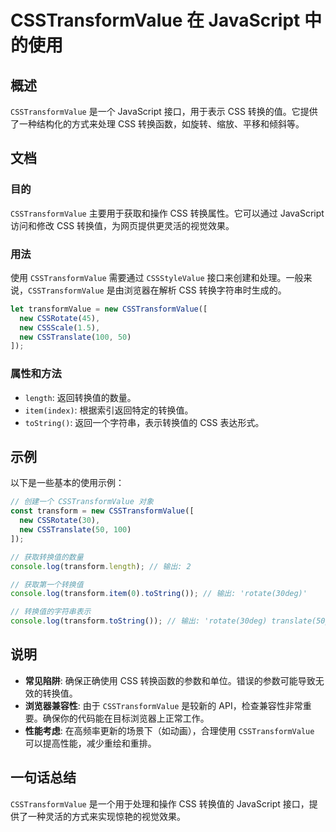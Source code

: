 <!--
Meta Description: # CSSTransformValue 在 JavaScript 中的使用 ## 概述 `CSSTransformValue` 是一个 JavaScript 接口，用于表示 CSS 转换的值。它提供了一种结构化的方式来处理 CSS 转换函数，如旋转、缩放、平移和倾斜等。 ## 文档 ### 目的 `...
Meta Keywords: csstransformvalue, css, new, javascript, transform
-->

# CSSTransformValue 在 JavaScript 中的使用

## 概述
`CSSTransformValue` 是一个 JavaScript 接口，用于表示 CSS 转换的值。它提供了一种结构化的方式来处理 CSS 转换函数，如旋转、缩放、平移和倾斜等。

## 文档
### 目的
`CSSTransformValue` 主要用于获取和操作 CSS 转换属性。它可以通过 JavaScript 访问和修改 CSS 转换值，为网页提供更灵活的视觉效果。

### 用法
使用 `CSSTransformValue` 需要通过 `CSSStyleValue` 接口来创建和处理。一般来说，`CSSTransformValue` 是由浏览器在解析 CSS 转换字符串时生成的。

```javascript
let transformValue = new CSSTransformValue([
  new CSSRotate(45),
  new CSSScale(1.5),
  new CSSTranslate(100, 50)
]);
```

### 属性和方法
- `length`: 返回转换值的数量。
- `item(index)`: 根据索引返回特定的转换值。
- `toString()`: 返回一个字符串，表示转换值的 CSS 表达形式。

## 示例
以下是一些基本的使用示例：

```javascript
// 创建一个 CSSTransformValue 对象
const transform = new CSSTransformValue([
  new CSSRotate(30),
  new CSSTranslate(50, 100)
]);

// 获取转换值的数量
console.log(transform.length); // 输出: 2

// 获取第一个转换值
console.log(transform.item(0).toString()); // 输出: 'rotate(30deg)'

// 转换值的字符串表示
console.log(transform.toString()); // 输出: 'rotate(30deg) translate(50px, 100px)'
```

## 说明
- **常见陷阱**: 确保正确使用 CSS 转换函数的参数和单位。错误的参数可能导致无效的转换值。
- **浏览器兼容性**: 由于 `CSSTransformValue` 是较新的 API，检查兼容性非常重要。确保你的代码能在目标浏览器上正常工作。
- **性能考虑**: 在高频率更新的场景下（如动画），合理使用 `CSSTransformValue` 可以提高性能，减少重绘和重排。

## 一句话总结
`CSSTransformValue` 是一个用于处理和操作 CSS 转换值的 JavaScript 接口，提供了一种灵活的方式来实现惊艳的视觉效果。